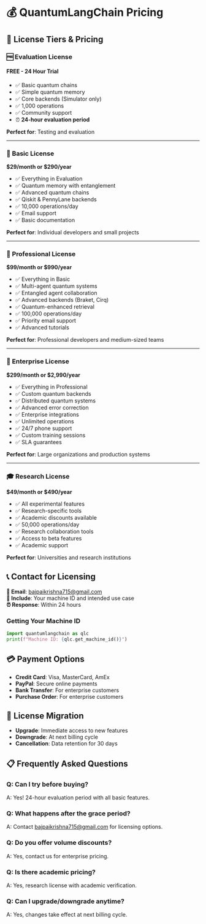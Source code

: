 # 💰 QuantumLangChain Pricing

## 🔐 License Tiers & Pricing

### 🆓 Evaluation License

#### **FREE - 24 Hour Trial**

- ✅ Basic quantum chains
- ✅ Simple quantum memory
- ✅ Core backends (Simulator only)
- ✅ 1,000 operations
- ✅ Community support
- ⏰ **24-hour evaluation period**

**Perfect for**: Testing and evaluation

---

### 💼 Basic License

**$29/month or $290/year**

- ✅ Everything in Evaluation
- ✅ Quantum memory with entanglement
- ✅ Advanced quantum chains
- ✅ Qiskit & PennyLane backends
- ✅ 10,000 operations/day
- ✅ Email support
- ✅ Basic documentation

**Perfect for**: Individual developers and small projects

---

### 🚀 Professional License

**$99/month or $990/year**

- ✅ Everything in Basic
- ✅ Multi-agent quantum systems
- ✅ Entangled agent collaboration
- ✅ Advanced backends (Braket, Cirq)
- ✅ Quantum-enhanced retrieval
- ✅ 100,000 operations/day
- ✅ Priority email support
- ✅ Advanced tutorials

**Perfect for**: Professional developers and medium-sized teams

---

### 🏢 Enterprise License

**$299/month or $2,990/year**

- ✅ Everything in Professional
- ✅ Custom quantum backends
- ✅ Distributed quantum systems
- ✅ Advanced error correction
- ✅ Enterprise integrations
- ✅ Unlimited operations
- ✅ 24/7 phone support
- ✅ Custom training sessions
- ✅ SLA guarantees

**Perfect for**: Large organizations and production systems

---

### 🎓 Research License

**$49/month or $490/year**

- ✅ All experimental features
- ✅ Research-specific tools
- ✅ Academic discounts available
- ✅ 50,000 operations/day
- ✅ Research collaboration tools
- ✅ Access to beta features
- ✅ Academic support

**Perfect for**: Universities and research institutions

## 📞 Contact for Licensing

**📧 Email**: [bajpaikrishna715@gmail.com](mailto:bajpaikrishna715@gmail.com)  
**🔧 Include**: Your machine ID and intended use case  
**⏰ Response**: Within 24 hours  

### Getting Your Machine ID

```python
import quantumlangchain as qlc
print(f"Machine ID: {qlc.get_machine_id()}")
```

## 💳 Payment Options

- **Credit Card**: Visa, MasterCard, AmEx
- **PayPal**: Secure online payments
- **Bank Transfer**: For enterprise customers
- **Purchase Order**: For enterprise customers

## 🔄 License Migration

- **Upgrade**: Immediate access to new features
- **Downgrade**: At next billing cycle
- **Cancellation**: Data retention for 30 days

## 📋 Frequently Asked Questions

### Q: Can I try before buying?

A: Yes! 24-hour evaluation period with all basic features.

### Q: What happens after the grace period?

A: Contact [bajpaikrishna715@gmail.com](mailto:bajpaikrishna715@gmail.com) for licensing options.

### Q: Do you offer volume discounts?

A: Yes, contact us for enterprise pricing.

### Q: Is there academic pricing?

A: Yes, research license with academic verification.

### Q: Can I upgrade/downgrade anytime?

A: Yes, changes take effect at next billing cycle.
